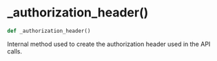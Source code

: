 # _authorization_header()

```py
def _authorization_header()
```

Internal method used to create the authorization header used in the API calls.

